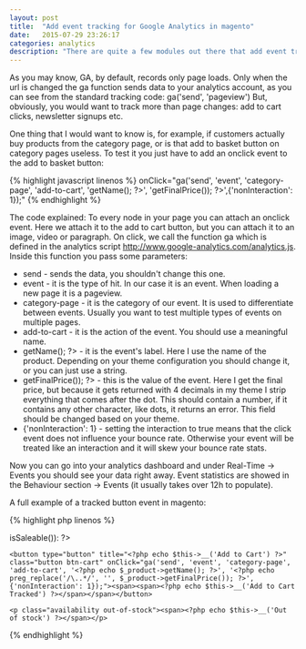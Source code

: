 ```yaml
---
layout: post
title:  "Add event tracking for Google Analytics in magento"
date:   2015-07-29 23:26:17
categories: analytics
description: "There are quite a few modules out there that add event tracking to magento. Unless you want a complex tracking system, tracking events with Google Analytics can be done with a few lines of code. No need for extensions."
---
```

As you may know, GA, by default, records only page loads. Only when the url is changed the <span class="code">ga function</span> sends data to your analytics account, as you can see from the standard tracking code: <span class="code">ga('send', 'pageview')</span> But, obviously, you would want to track more than page changes: add to cart clicks, newsletter signups etc.

One thing that I would want to know is, for example, if customers actually buy products from the category page, or is that add to basket button on category pages useless. To test it you just have to add an <span class="code">onclick event</span> to the add to basket button:

{% highlight javascript linenos %}
onClick="ga('send', 'event', 'category-page', 'add-to-cart', '<?php echo $_product->getName(); ?>', '<?php echo preg_replace('/\..*/', '', $_product->getFinalPrice()); ?>',{'nonInteraction': 1});"
{% endhighlight %}

The code explained:
To every node in your page you can attach an onclick event. Here we attach it to the add to cart button, but you can attach it to an image, video or paragraph. On click, we call the <span class="code">function ga</span> which is defined in the analytics script <span class="code">http://www.google-analytics.com/analytics.js</span>. Inside this function you pass some parameters:
<ul class="cool-bullet lists">
<li>send - sends the data, you shouldn't change this one.</li>
<li>event - it is the type of hit. In our case it is an event. When loading a new page it is a pageview.</li>
<li>category-page - it is the category of our event. It is used to differentiate between events. Usually you want to test multiple types of events on multiple pages.</li>
<li>add-to-cart - it is the action of the event. You should use a meaningful name.</li>
<li><?php echo $_product->getName(); ?> - it is the event's label. Here I use the name of the product. Depending on your theme configuration you should change it, or you can just use a string.</li>
<li><?php echo preg_replace('/\..*/', '', $_product->getFinalPrice()); ?> - this is the value of the event. Here I get the final price, but because it gets returned with 4 decimals in my theme I strip everything that comes after the dot. This should contain a number, if it contains any other character, like dots, it returns an error. This field should be changed based on your theme.</li>
<li>{'nonInteraction': 1} - setting the interaction to true means that the click event does not influence your bounce rate. Otherwise your event will be treated like an interaction and it will skew your bounce rate stats.</li>
</ul>

Now you can go into your analytics dashboard and under Real-Time -> Events you should see your data right away. Event statistics are showed in the Behaviour section -> Events (it usually takes over 12h to populate).

A full example of a tracked button event in magento:

{% highlight php linenos %}
<?php if($_product->isSaleable()): ?>
    <button type="button" title="<?php echo $this->__('Add to Cart') ?>" class="button btn-cart" onClick="ga('send', 'event', 'category-page', 'add-to-cart', '<?php echo $_product->getName(); ?>', '<?php echo preg_replace('/\..*/', '', $_product->getFinalPrice()); ?>',{'nonInteraction': 1});"><span><span><?php echo $this->__('Add to Cart Tracked') ?></span></span></button>
<?php else: ?>
    <p class="availability out-of-stock"><span><?php echo $this->__('Out of stock') ?></span></p>
<?php endif; ?>
{% endhighlight %}

